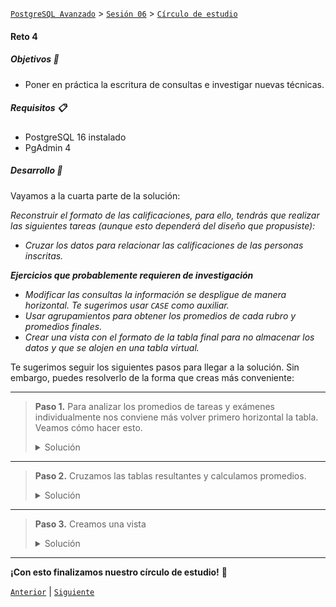 [`PostgreSQL Avanzado`](../../../README.md) > [`Sesión 06`](../../README.md) > [`Círculo de estudio`](../README.md)

#### Reto 4

##### Objetivos 🎯

- Poner en práctica la escritura de consultas e investigar nuevas técnicas.

##### Requisitos 📋

- PostgreSQL 16 instalado
- PgAdmin 4

##### Desarrollo 🚀

Vayamos a la cuarta parte de la solución: 

*Reconstruir el formato de las calificaciones, para ello, tendrás que realizar las siguientes tareas (aunque esto dependerá del diseño que propusiste):*

- *Cruzar los datos para relacionar las calificaciones de las personas inscritas.*

__*Ejercicios que probablemente requieren de investigación*__

- *Modificar las consultas la información se despligue de manera horizontal. Te sugerimos usar `CASE` como auxiliar.*
- *Usar agrupamientos para obtener los promedios de cada rubro y promedios finales.*
- *Crear una vista con el formato de la tabla final para no almacenar los datos y que se alojen en una tabla virtual.*

Te sugerimos seguir los siguientes pasos para llegar a la solución. Sin embargo, puedes resolverlo de la forma que creas más conveniente:

---
> **Paso 1.** Para analizar los promedios de tareas y exámenes individualmente nos conviene más volver primero horizontal la tabla. Veamos cómo hacer esto.
>
> <details><summary>Solución</summary>
>
> Necesitamos tener los datos de los alumnos y de las tareas y exámenes en una sola tabla. 
>
> ```sql
> SELECT *
> FROM public."Alumnos"                   AS a
> JOIN public."Tareas"                    AS t
>   ON a.matricula = t.matricula
> JOIN public."Examenes"                  AS e
>   ON a.matricula = e.matricula
> ```
>
> Si dejamos esto así, obtendremos una tabla que crece de forma vertical, esto no es incorrecto. Sin embargo, no olvides que nuestro objetivo es que la tabla se parezca lo más posible a nuestra hoja de cálculo original.
>
> Volveremos horizontal la tabla con ayuda de la instrucción `CASE`. Te dejamos de tarea investigar cómo funciona. Haremos este análisis por separado. Es decir, primero tareas y luego exámenes para finalmente volver a combinar con `JOIN`.
>
> ```sql
> SELECT a.matricula,
>       a.nombre,
>       a.apellido,
>       SUM(CASE WHEN t.numero_tarea = 1 THEN t.calificacion ELSE 0 END) AS tarea_1,
>       SUM(CASE WHEN t.numero_tarea = 2 THEN t.calificacion ELSE 0 END) AS tarea_2
>FROM public."Alumnos"                   AS a
>JOIN public."Tareas"                    AS t
>  ON a.matricula = t.matricula
>GROUP BY a.matricula,
>         a.nombre,
>         a.apellido
> ```
>
> ```sql
>SELECT a.matricula,
>       a.nombre,
>       a.apellido,
>       SUM(CASE WHEN e.numero_examen = 1 THEN e.calificacion ELSE 0 END) AS examen_1,
>       SUM(CASE WHEN e.numero_examen = 2 THEN e.calificacion ELSE 0 END) AS examen_2
>FROM public."Alumnos"                   AS a
>JOIN public."Examenes"                  AS e
>  ON a.matricula = e.matricula
>GROUP BY a.matricula,
>         a.nombre,
>         a.apellido 
> ```
> </details>
---
> **Paso 2.** Cruzamos las tablas resultantes y calculamos promedios.
>
> <details><summary>Solución</summary>
>
> ```sql
> SELECT tareas.matricula,
>	   tareas.nombre,
>       tareas.apellido,
>       examen_1,
>       examen_2,
>       (examen_1 + examen_2) / 2 AS promedio_examenes,
>       tarea_1,
>       tarea_2,
>       (tarea_1 + tarea_2) / 2 AS promedio_tareas,
>       ((examen_1 + examen_2) / 2)*0.6 + ((tarea_1 + tarea_2) / 2 ) * 0.4 AS promedio_final
>FROM
>(SELECT a.matricula,
>       a.nombre,
>       a.apellido,
>       SUM(CASE WHEN t.numero_tarea = 1 THEN t.calificacion ELSE 0 END) AS tarea_1,
>       SUM(CASE WHEN t.numero_tarea = 2 THEN t.calificacion ELSE 0 END) AS tarea_2
>FROM public."Alumnos"                   AS a
>JOIN public."Tareas"                    AS t
>  ON a.matricula = t.matricula
>GROUP BY a.matricula,
>         a.nombre,
>         a.apellido) AS tareas
>JOIN 
>(SELECT a.matricula,
>       a.nombre,
>       a.apellido,
>       SUM(CASE WHEN e.numero_examen = 1 THEN e.calificacion ELSE 0 END) AS examen_1,
>       SUM(CASE WHEN e.numero_examen = 2 THEN e.calificacion ELSE 0 END) AS examen_2
>FROM public."Alumnos"                   AS a
>JOIN public."Examenes"                  AS e
>  ON a.matricula = e.matricula
>GROUP BY a.matricula,
>         a.nombre,
>         a.apellido) AS examenes
>ON tareas.matricula = examenes.matricula
>ORDER BY tareas.matricula;
> ```
> </details>
---
> **Paso 3.** Creamos una vista
>
> <details><summary>Solución</summary>
> Una vista nos permitirá almacenar esa consulta como si se tratara de una tabla común y corriente sin necesidad de estar escribiendo toda la consulta una y otra vez.
>
> Para ello usamos la sentencia `CREATE VIEW nombre AS` te dejamos también de tarea investigar esto.
>
> ```sql
> CREATE VIEW calificaciones AS (
>SELECT tareas.matricula,
>	   tareas.nombre,
>       tareas.apellido,
>       examen_1,
>       examen_2,
>       (examen_1 + examen_2) / 2 AS promedio_examenes,
>       tarea_1,
>       tarea_2,
>       (tarea_1 + tarea_2) / 2 AS promedio_tareas,
>       ((examen_1 + examen_2) / 2)*0.6 + ((tarea_1 + tarea_2) / 2 ) * 0.4 AS promedio_final
>FROM
>(SELECT a.matricula,
>       a.nombre,
>       a.apellido,
>       SUM(CASE WHEN t.numero_tarea = 1 THEN t.calificacion ELSE 0 END) AS tarea_1,
>       SUM(CASE WHEN t.numero_tarea = 2 THEN t.calificacion ELSE 0 END) AS tarea_2
>FROM public."Alumnos"                   AS a
>JOIN public."Tareas"                    AS t
>  ON a.matricula = t.matricula
>GROUP BY a.matricula,
>         a.nombre,
>         a.apellido) AS tareas
>JOIN 
>(SELECT a.matricula,
>       a.nombre,
>       a.apellido,
>       SUM(CASE WHEN e.numero_examen = 1 THEN e.calificacion ELSE 0 END) AS examen_1,
>       SUM(CASE WHEN e.numero_examen = 2 THEN e.calificacion ELSE 0 END) AS examen_2
>FROM public."Alumnos"                   AS a
>JOIN public."Examenes"                  AS e
>  ON a.matricula = e.matricula
>GROUP BY a.matricula,
>         a.nombre,
>         a.apellido) AS examenes
>ON tareas.matricula = examenes.matricula
>ORDER BY tareas.matricula);
> ```
>
> Con esto podemos escribir la consulta como:
>
> ```sql
> SELECT *
> FROM calificaciones;
> ```
> 
> y obtenemos nuestro formato original:
>
> ![img](../../imagenes/img08.png) 
> </details>
---

**¡Con esto finalizamos nuestro círculo de estudio!** :clap:


[`Anterior`](../reto03/README.md) | [`Siguiente`](../../../sesion06/README.md)
